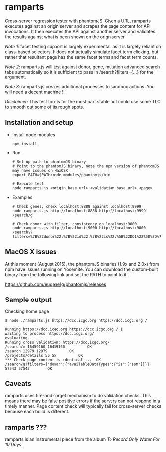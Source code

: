 ramparts
===
Cross-server regression tester with phantomJS. Given a URL, ramparts executes against an origin server and scrapes the page content for API invocations.
It then executes the API against another server and validates the results against what is been shown on the orign server.

*Note 1*: facet testing support is largely experimental, as it is largely reliant on class-based selectors. It does not actually simulate facet term clicking, but
rather that resultant page has the same facet terms and facet term counts.

*Note 2*: ramparts.js will test against donor, gene, mutation advanced search tabs automatically
so it is sufficient to pass in /search?filters={...} for the <page> argument.

*Note 3*: ramparts.js creates additional processes to sandbox actions. You will need a decent machine !!

*Disclaimer*: This test tool is for the most part stable but could use some TLC to smooth out some of its rough spots.

Installation and setup
---

- Install node modules
  ```
  npm install
  ```

- Run
  ```
  # Set up path to phantomJS binary
  # Point to the phantomJS binary, note the npm version of phantomJS may have issues on MaxOSX
  export PATH=$PATH:node_modules/phantomjs/bin

  # Execute test
  node ramparts.js <origin_base_url> <validation_base_url> <page>
  ```

- Examples
  ```
  # Check genes, check localhost:8888 against localhost:9999
  node ramparts.js http://localhost:8888 http://localhost:9999 /search/g

  # Check donor with filter, consistency on localhost:9000
  node ramparts.js http://localhost:9000 http://localhost:9000 /search\?filters=%7B%22donor%22:%7B%22id%22:%7B%22is%22:%5B%22DO1%22%5D%7D%7D%7D
  ```



MacOS X issues
---
At this moment (August 2015), the phantomJS binaries (1.9x and 2.0x) from npm have issues running on Yosemite. You can download the custom-built binary from the following link and set the PATH to point to it.

https://github.com/eugene1g/phantomjs/releases


Sample output
---
Checking home page

```
$ node ./ramparts.js https://dcc.icgc.org https://dcc.icgc.org /

Running https://dcc.icgc.org https://dcc.icgc.org / 1
waiting to process https://dcc.icgc.org/
evaluating...
Running cross validation: https://dcc.icgc.org/
/search/m 16459160 16459160 		 OK
/search 12979 12979 		 OK
/projects/details 55 55 		 OK
*** Check page content is identical ...  OK
/search/g?filters={"donor":{"availableDataTypes":{"is":["ssm"]}}} 57543 57543 		 OK
```


Caveats
---
ramparts uses fire-and-forget mechanism to do validation checks. This means there may be false positive errors if the servers can not respond in a timely manner. Page content check will typically fail for cross-server checks because each build is different.


ramparts ???
---
ramparts is an instrumental piece from the album *To Record Only Water For 10 Days*.
